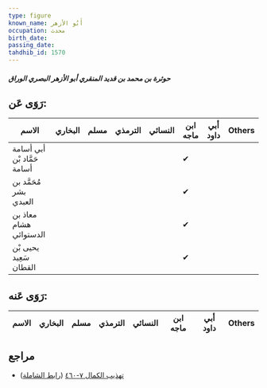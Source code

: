 ```yaml
---
type: figure
known_name: أَبُو الأزهر
occupation: محدث
birth_date:
passing_date:
tahdhib_id: 1570
---
```

##### حوثرة بن محمد بن قديد المنقري أبو الأزهر البصري الوراق

## رَوَى عَن:
| الاسم                       | البخاري | مسلم | الترمذي | النسائي | ابن ماجه | أبي داود | Others |
| --------------------------- | ------- | ---- | ------- | ------- | -------- | -------- | ------ |
| أبي أسامة حَمَّاد بْن أسامة |         |      |         |         | ✔        |          |        |
| مُحَمَّد بن بشر العبدي      |         |      |         |         | ✔        |          |        |
| معاذ بن هشام الدستوائي      |         |      |         |         | ✔        |          |        |
| يحيى بْن سَعِيد القطان      |         |      |         |         | ✔        |          |        |
## رَوَى عَنه:
| الاسم | البخاري | مسلم | الترمذي | النسائي | ابن ماجه | أبي داود | Others |
| ----- | ------- | ---- | ------- | ------- | -------- | -------- | ------ |
## مراجع
- [تهذيب الكمال ٧-٤٦٠](obsidian://open?vault=Tahdhib-al-Kamal&file=Figures/١٥٧٠-حوثرة%20بن%20محمد%20بن%20قديد%20المنقري%20أبو%20الأزهر%20البصري%20الوراق) ([رابط الشاملة](https://shamela.ws/book/3722/3682))